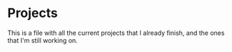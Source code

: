 # Projects
This is a file with all the current projects that I already finish, and the ones that I'm still working on.
